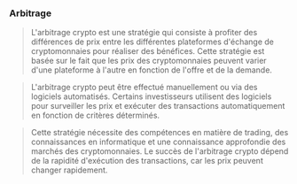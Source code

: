 ### Arbitrage

> L'arbitrage crypto est une stratégie qui consiste à profiter des différences de prix entre les différentes plateformes d'échange de cryptomonnaies 
pour réaliser des bénéfices. Cette stratégie est basée sur le fait que les prix des cryptomonnaies peuvent varier d'une plateforme à l'autre 
en fonction de l'offre et de la demande.

> L'arbitrage crypto peut être effectué manuellement ou via des logiciels automatisés. 
Certains investisseurs utilisent des logiciels pour surveiller les prix et exécuter des transactions automatiquement en fonction de critères déterminés.

> Cette stratégie nécessite des compétences en matière de trading, des connaissances en informatique et une connaissance approfondie 
des marchés des cryptomonnaies. Le succès de l'arbitrage crypto dépend de la rapidité d'exécution des transactions, car les prix peuvent changer rapidement.

